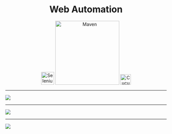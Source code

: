 <h1 align="center">Web Automation</h1>
<p align="center">
     <a>
        <img alt="Selenium" src="https://i.imgur.com/ql30QP8.png" width="40">
    </a>
    <a>
        <img alt="Maven" src="https://i.imgur.com/kan0DsV.png" width="200">
    </a>
    <a>
        <img alt="Cucumber" src="https://i.imgur.com/Qm3xghq.png" width="33">
    </a>
</p>

***
![](https://i.imgur.com/LCHVSXh.png)
***
![](https://i.imgur.com/bdkKPL0.png)
***
![](https://i.imgur.com/U6WboTY.png)
